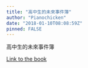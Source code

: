 ```yaml
---
title: "高中生的未來事件簿"
author: "Pianochicken"
date: "2018-01-10T08:08:59Z"
pinned: FALSE
---
```


高中生的未來事件簿

[Link to the book](https://bookdown.org/Pianochicken/_book/)
